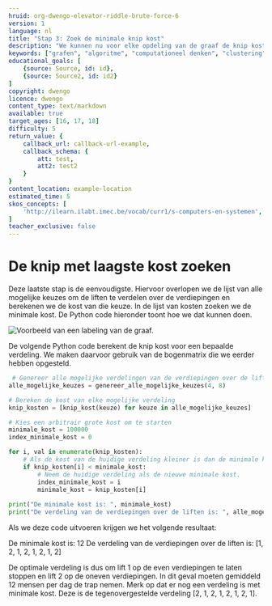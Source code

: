 ```yaml
---
hruid: org-dwengo-elevator-riddle-brute-force-6
version: 1
language: nl
title: "Stap 3: Zoek de minimale knip kost"
description: "We kunnen nu voor elke opdeling van de graaf de knip kost berekenen. Nu zoeken we de knip met minimale kost."
keywords: ["grafen", "algoritme", "computationeel denken", "clustering", "datastructuur", "brute force", "python"]
educational_goals: [
    {source: Source, id: id}, 
    {source: Source2, id: id2}
]
copyright: dwengo
licence: dwengo
content_type: text/markdown
available: true
target_ages: [16, 17, 18]
difficulty: 5
return_value: {
    callback_url: callback-url-example,
    callback_schema: {
        att: test,
        att2: test2
    }
}
content_location: example-location
estimated_time: 5
skos_concepts: [
    'http://ilearn.ilabt.imec.be/vocab/curr1/s-computers-en-systemen', 
]
teacher_exclusive: false
---
```


# De knip met laagste kost zoeken

Deze laatste stap is de eenvoudigste. Hiervoor overlopen we de lijst van alle mogelijke keuzes om de liften te verdelen over de verdiepingen en berekenen we de kost van die keuze. In de lijst van kosten zoeken we de minimale kost. De Python code hieronder toont hoe we dat kunnen doen.

 ![Voorbeeld van een labeling van de graaf.](embed/verplaatsingen_chaos_labeling.png "Voorbeeld van een labeling van de graaf.")

 De volgende Python code berekent de knip kost voor een bepaalde verdeling. We maken daarvoor gebruik van de bogenmatrix die we eerder hebben opgesteld.

```python
 # Genereer alle mogelijke verdelingen van de verdiepingen over de liften
alle_mogelijke_keuzes = genereer_alle_mogelijke_keuzes(4, 8)

# Bereken de kost van elke mogelijke verdeling
knip_kosten = [knip_kost(keuze) for keuze in alle_mogelijke_keuzes] 

# Kies een arbitrair grote kost om te starten
minimale_kost = 100000 
index_minimale_kost = 0

for i, val in enumerate(knip_kosten):
    # Als de kost van de huidige verdeling kleiner is dan de minimale kost tot nu toe.
    if knip_kosten[i] < minimale_kost:
        # Neem de huidige verdeling als de nieuwe minimale kost.
        index_minimale_kost = i
        minimale_kost = knip_kosten[i]
               
print("De minimale kost is: ", minimale_kost)
print("De verdeling van de verdiepingen over de liften is: ", alle_mogelijke_keuzes[index_minimale_kost])
```

Als we deze code uitvoeren krijgen we het volgende resultaat:

De minimale kost is:  12
De verdeling van de verdiepingen over de liften is:  [1, 2, 1, 2, 1, 2, 1, 2]

De optimale verdeling is dus om lift 1 op de even verdiepingen te laten stoppen en lift 2 op de oneven verdiepingen. In dit geval moeten gemiddeld 12 mensen per dag de trap nemen. Merk op dat er nog een verdeling is met minimale kost. Deze is de tegenovergestelde verdeling [2, 1, 2, 1, 2, 1, 2, 1].